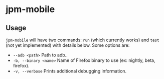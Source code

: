 # jpm-mobile

## Usage

`jpm-mobile` will have two commands: `run` (which currently works) and `test` (not yet implemented) with details below. Some options are:

* `--adb <path>` Path to adb..
* `-b, --binary <name>` Name of Firefox binary to use (ex: nightly, beta, firefox).
* `-v, --verbose` Prints additional debugging information.
